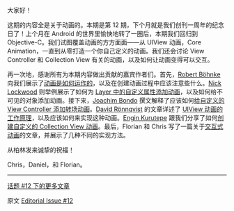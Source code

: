 大家好！

这期的内容全是关于动画的。本期是第 12 期，下个月就是我们创刊一周年的纪念日了！上个月在 Android 的世界里愉快地转了一圈后，本期我们回归到 Objective-C。我们试图覆盖动画的方方面面——从 UIView 动画，Core Animation，一直到从零打造一个你自己定义的动画。我们还会讨论 View Controller 和 Collection View 有关的动画，以及如何让动画变得可以交互。

再一次地，感谢所有为本期内容做出贡献的嘉宾作者们。首先，[Robert Böhnke](https://twitter.com/ceterum_censeo) 向我们展示了[动画是如何运作的](http://objccn.io/issue-12-1/)，以及在创建动画过程中应该注意些什么。[Nick Lockwood](https://twitter.com/nicklockwood) 则举例展示了如何为 [Layer 中的自定义属性添加动画](http://objccn.io/issue-12-2/)，以及如何给不可见的对象添加动画。接下来，[Joachim Bondo](https://twitter.com/osteslag) 撰文解释了应该如何[给自定义的 View Controller 添加转场动画](http://objccn.io/issue-12-3/)。[David Rönnqvist](https://twitter.com/davidronnqvist) 的文章详述了 [UIView 动画的工作原理](http://objccn.io/issue-12-4/)，以及应该如何来实现这种动画。[Engin Kurutepe](https://twitter.com/ekurutepe) 跟我们分享了如何[创建自定义的 Collection View 动画](http://objccn.io/issue-12-5/)。最后，Florian 和 Chris 写了一篇关于[交互式动画](http://objccn.io/issue-12-6/)的文章，并展示了几种不同的实现方法。

从柏林发来诚挚的祝福！

Chris，Daniel，和 Florian。

---

[话题 #12 下的更多文章](http://objccn.io/issue-12)
 
原文 [Editorial Issue #12](http://www.objc.io/issue-12/editorial.html)